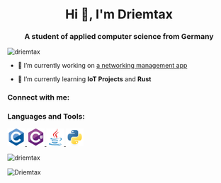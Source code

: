 <h1 align="center">Hi 👋, I'm Driemtax</h1>
<h3 align="center">A student of applied computer science from Germany</h3>

<p align="left"> <img src="https://komarev.com/ghpvc/?username=driemtax&label=Profile%20views&color=0e75b6&style=flat" alt="driemtax" /> </p>

- 🔭 I’m currently working on [a networking management app](https://github.com/Driemtax/connect2)

- 🌱 I’m currently learning **IoT Projects** and **Rust**

<h3 align="left">Connect with me:</h3>
<p align="left">
</p>

<h3 align="left">Languages and Tools:</h3>
<p align="left"> <a href="https://www.cprogramming.com/" target="_blank" rel="noreferrer"> <img src="https://raw.githubusercontent.com/devicons/devicon/master/icons/c/c-original.svg" alt="c" width="40" height="40"/> </a> <a href="https://www.w3schools.com/cs/" target="_blank" rel="noreferrer"> <img src="https://raw.githubusercontent.com/devicons/devicon/master/icons/csharp/csharp-original.svg" alt="csharp" width="40" height="40"/> </a> <a href="https://www.java.com" target="_blank" rel="noreferrer"> <img src="https://raw.githubusercontent.com/devicons/devicon/master/icons/java/java-original.svg" alt="java" width="40" height="40"/> </a> <a href="https://www.python.org" target="_blank" rel="noreferrer"> <img src="https://raw.githubusercontent.com/devicons/devicon/master/icons/python/python-original.svg" alt="python" width="40" height="40"/> </a> </p>

<p><img align="center" src="https://github-readme-stats.vercel.app/api/top-langs?username=driemtax&show_icons=true&locale=en&layout=compact" alt="driemtax" /></p>

<p><img align="center" src="https://github-readme-streak-stats.herokuapp.com/?user=Driemtax&" alt="Driemtax" /></p>

